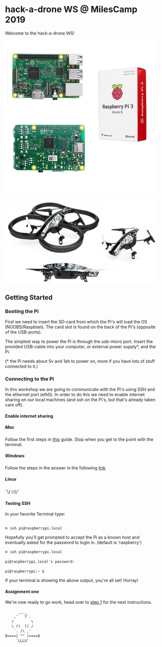 # hack-a-drone WS @ MilesCamp 2019

Welcome to the hack-a-drone WS!

![alt text](assets/raspberry.jpg "pi")

![alt text](assets/Parrot-AR-Drone-2.0.jpg "drone")

## Getting Started

### Booting the Pi

First we need to insert the SD-card from which the Pi's will load the OS (NOOBS/Raspbian). The card slot is found on the back of the Pi's (opposite of the USB-ports).

The simplest way to power the Pi is through the usb-micro port. Insert the provided USB-cable into your computer, or external power supply*, and the Pi.

  (* the Pi needs about 5v and 1ah to power on, more if you have lots of stuff connected to it.)

### Connecting to the Pi

In this workshop we are going to communicate with the Pi's using SSH and the ethernet port (eth0).  In order to do this we need to enable internet sharing on our local machines (and ssh on the Pi's, but that's already taken care off).

#### Enable internet sharing

##### Mac
Follow the first steps in [this](https://medium.com/@tzhenghao/how-to-ssh-into-your-raspberry-pi-with-a-mac-and-ethernet-cable-636a197d055) guide.
Stop when you get to the point with the terminal.

##### Windows
Follow the steps in the answer in the following [link](https://answers.microsoft.com/en-us/windows/forum/windows_10-networking/internet-connection-sharing-in-windows-10/f6dcac4b-5203-4c98-8cf2-dcac86d98fb9)

##### Linux
¯\\_(ツ)_/¯

#### Testing SSH
In your favorite Terminal type:

```

ᐅ ssh pi@raspberrypi.local

```

Hopefully you'll get prompted to accept the Pi as a known host and eventually asked for the password to login in. (default is 'raspberry')

```
ᐅ ssh pi@raspberrypi.local

pi@raspberrypi.local's password: 

pi@raspberrypi:~ $ 

```

If your terminal is showing the above output, you're all set! Horray!

#### Assignment one

We're now ready to go work, head over to [step 1](./step1.md) for the next instructions.

```
      ____
    ,'   Y`.
   /        \
   \ ()  () /
    `. /\ ,'
8====| "" |====8
     `LLLU'

```